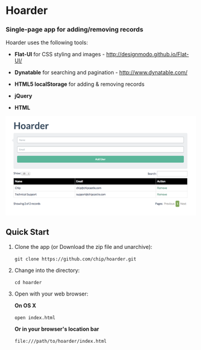 # Hoarder 

### Single-page app for adding/removing records

Hoarder uses the following tools:
  
  * **Flat-UI** for CSS styling and images - http://designmodo.github.io/Flat-UI/

  * **Dynatable** for searching and pagination - http://www.dynatable.com/

  * **HTML5 localStorage** for adding & removing records

  * **jQuery**

  * **HTML**

![screenshot](hoarder.png)

## Quick Start

1. Clone the app (or Download the zip file and unarchive):

    `git clone https://github.com/chip/hoarder.git`


2. Change into the directory:
  
    `cd hoarder`


3. Open with your web browser:

    **On OS X**

    `open index.html`

    **Or in your browser's location bar**

    `file:///path/to/hoarder/index.html`

